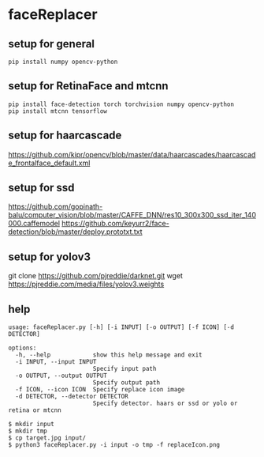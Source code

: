 # faceReplacer

## setup for general

```
pip install numpy opencv-python
```

## setup for RetinaFace and mtcnn

```
pip install face-detection torch torchvision numpy opencv-python
pip install mtcnn tensorflow
```

## setup for haarcascade

https://github.com/kipr/opencv/blob/master/data/haarcascades/haarcascade_frontalface_default.xml

## setup for ssd

https://github.com/gopinath-balu/computer_vision/blob/master/CAFFE_DNN/res10_300x300_ssd_iter_140000.caffemodel
https://github.com/keyurr2/face-detection/blob/master/deploy.prototxt.txt

## setup for yolov3

git clone https://github.com/pjreddie/darknet.git
wget https://pjreddie.com/media/files/yolov3.weights


## help

```
usage: faceReplacer.py [-h] [-i INPUT] [-o OUTPUT] [-f ICON] [-d DETECTOR]

options:
  -h, --help            show this help message and exit
  -i INPUT, --input INPUT
                        Specify input path
  -o OUTPUT, --output OUTPUT
                        Specify output path
  -f ICON, --icon ICON  Specify replace icon image
  -d DETECTOR, --detector DETECTOR
                        Specify detector. haars or ssd or yolo or retina or mtcnn
```


```
$ mkdir input
$ mkdir tmp
$ cp target.jpg input/
$ python3 faceReplacer.py -i input -o tmp -f replaceIcon.png
```

